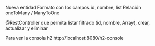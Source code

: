 


Nueva entidad Formato con los campos id, nombre, list<books>
Relación oneToMany / ManyToOne

@RestController que permita listar filtrado (id, nombre, Array<String>), 
crear, actualizar y eliminar


Para ver la consola h2 http://localhost:8080/h2-console